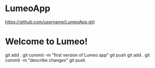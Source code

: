 # LumeoApp
https://github.com/username/LumeoApp.git)
<h1>Welcome to Lumeo!</h1>
git add .
git commit -m "first version of Lumeo app"
git push
git add .
git commit -m "describe changes"
git push

